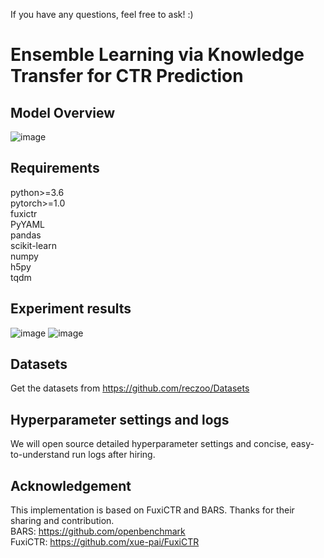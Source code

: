 If you have any questions, feel free to ask!  :)
# Ensemble Learning via Knowledge Transfer for CTR Prediction

## Model Overview
![image](https://github.com/user-attachments/assets/0a9f4446-c874-4315-b389-8448f9e25107)


## Requirements
python>=3.6  
pytorch>=1.0  
fuxictr  
PyYAML  
pandas  
scikit-learn  
numpy  
h5py  
tqdm  

## Experiment results
![image](https://github.com/user-attachments/assets/d52ae54a-271c-4dfd-985a-ded221e9ba08)
![image](https://github.com/user-attachments/assets/c75b95c9-0f2e-49b5-8d1d-ee5669bb42e8)




## Datasets
Get the datasets from https://github.com/reczoo/Datasets

## Hyperparameter settings and logs
We will open source detailed hyperparameter settings and concise, easy-to-understand run logs after hiring.

## Acknowledgement
This implementation is based on FuxiCTR and BARS. Thanks for their sharing and contribution.  
BARS: https://github.com/openbenchmark  
FuxiCTR: https://github.com/xue-pai/FuxiCTR

